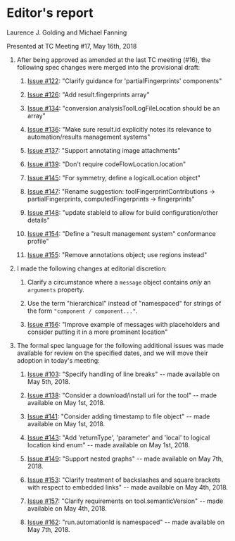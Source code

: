 # Editor's report

Laurence J. Golding and Michael Fanning

Presented at TC Meeting #17, May 16th, 2018

1. After being approved as amended at the last TC meeting (#16), the following spec changes were merged into the provisional draft:

    1. [Issue #122](https://github.com/oasis-tcs/sarif-spec/issues/122): "Clarify guidance for 'partialFingerprints' components"

    1. [Issue #126](https://github.com/oasis-tcs/sarif-spec/issues/126): "Add result.fingerprints array"

    1. [Issue #134](https://github.com/oasis-tcs/sarif-spec/issues/134): "conversion.analysisToolLogFileLocation should be an array"

    1. [Issue #136](https://github.com/oasis-tcs/sarif-spec/issues/136): "Make sure result.id explicitly notes its relevance to automation/results management systems"

    1. [Issue #137](https://github.com/oasis-tcs/sarif-spec/issues/137): "Support annotating image attachments"

    1. [Issue #139](https://github.com/oasis-tcs/sarif-spec/issues/139): "Don't require codeFlowLocation.location"

    1. [Issue #145](https://github.com/oasis-tcs/sarif-spec/issues/145): "For symmetry, define a logicalLocation object"

    1. [Issue #147](https://github.com/oasis-tcs/sarif-spec/issues/147): "Rename suggestion: toolFingerprintContributions -> partialFingerprints, computedFingerprints -> fingerprints"

    1. [Issue #148](https://github.com/oasis-tcs/sarif-spec/issues/148): "update stableId to allow for build configuration/other details"

    1. [Issue #154](https://github.com/oasis-tcs/sarif-spec/issues/154): "Define a "result management system" conformance profile"

    1. [Issue #155](https://github.com/oasis-tcs/sarif-spec/issues/155): "Remove annotations object; use regions instead"

1. I made the following changes at editorial discretion:

    1. Clarify a circumstance where a `message` object contains _only_ an `arguments` property.

    1. Use the term "hierarchical" instead of "namespaced" for strings of the form `"component / component..."`.

    1. [Issue #156](https://github.com/oasis-tcs/sarif-spec/issues/156): "Improve example of messages with placeholders and consider putting it in a more prominent location"

1. The formal spec language for the following additional issues was made available for review on the specified dates, and we will move their adoption in today's meeting:

    1. [Issue #103](https://github.com/oasis-tcs/sarif-spec/issues/103): "Specify handling of line breaks" -- made available on May 5th, 2018.

    1. [Issue #138](https://github.com/oasis-tcs/sarif-spec/issues/138): "Consider a download/install uri for the tool" -- made available on May 1st, 2018.

    1. [Issue #141](https://github.com/oasis-tcs/sarif-spec/issues/141): "Consider adding timestamp to file object" -- made available on May 1st, 2018.

    1. [Issue #143](https://github.com/oasis-tcs/sarif-spec/issues/143): "Add 'returnType', 'parameter' and 'local' to logical location kind enum" -- made available on May 1st, 2018.

    1. [Issue #149](https://github.com/oasis-tcs/sarif-spec/issues/149): "Support nested graphs" -- made available on May 7th, 2018.

    1. [Issue #153](https://github.com/oasis-tcs/sarif-spec/issues/153): "Clarify treatment of backslashes and square brackets with respect to embedded links" -- made available on May 4th, 2018.

    1. [Issue #157](https://github.com/oasis-tcs/sarif-spec/issues/157): "Clarify requirements on tool.semanticVersion" -- made available on May 4th, 2018.

    1. [Issue #162](https://github.com/oasis-tcs/sarif-spec/issues/162): "run.automationId is namespaced" -- made available on May 7th, 2018.
